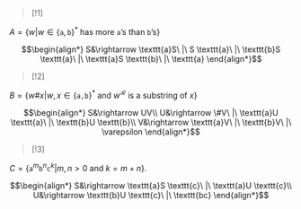 >[!1]

$A=\{w|w\in\{\texttt{a},\texttt{b}\}^{*}\text{ has more }\texttt{a}\text{'s than }\texttt{b}\text{'s}\}$

$$\begin{align*}
S&\rightarrow \texttt{a}S\ |\ S \texttt{a}\ |\ \texttt{b}S \texttt{a}\ |\ \texttt{a}S \texttt{b}\ |\ \texttt{a}
\end{align*}$$

>[!2]

$B=\{w\#x|w,x\in\{\texttt{a,b}\}^{*}\text{ and }w^{\mathcal{R}}\text{ is a substring of }x\}$

$$\begin{align*}
S&\rightarrow UV\\
U&\rightarrow \#V\ |\ \texttt{a}U \texttt{a}\ |\ \texttt{b}U \texttt{b}\\
V&\rightarrow \texttt{a}V\ |\ \texttt{b}V\ |\ \varepsilon
\end{align*}$$
>[!3]

$C=\{\texttt{a}^{m}\texttt{b}^{n}\texttt{c}^{k}|m,n>0\text{ and }k=m+n\}$. 

$$\begin{align*}
S&\rightarrow \texttt{a}S \texttt{c}\ |\ \texttt{a}U \texttt{c}\\
U&\rightarrow \texttt{b}U \texttt{c}\ |\ \texttt{bc}
\end{align*}$$
